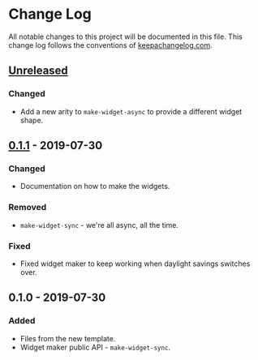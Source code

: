 # Change Log
All notable changes to this project will be documented in this file. This change log follows the conventions of [keepachangelog.com](http://keepachangelog.com/).

## [Unreleased]
### Changed
- Add a new arity to `make-widget-async` to provide a different widget shape.

## [0.1.1] - 2019-07-30
### Changed
- Documentation on how to make the widgets.

### Removed
- `make-widget-sync` - we're all async, all the time.

### Fixed
- Fixed widget maker to keep working when daylight savings switches over.

## 0.1.0 - 2019-07-30
### Added
- Files from the new template.
- Widget maker public API - `make-widget-sync`.

[Unreleased]: https://github.com/your-name/e55/compare/0.1.1...HEAD
[0.1.1]: https://github.com/your-name/e55/compare/0.1.0...0.1.1
